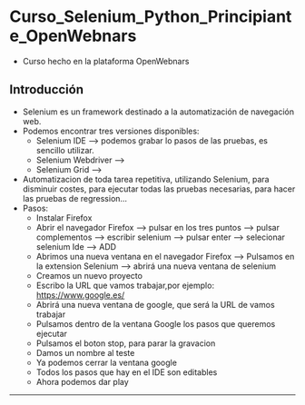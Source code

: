 # Curso_Selenium_Python_Principiante_OpenWebnars
* Curso hecho en la plataforma OpenWebnars
## Introducción
* Selenium es un framework destinado a la automatización de navegación web.
* Podemos encontrar tres versiones disponibles:
  * Selenium IDE --> podemos grabar lo pasos de las pruebas, es 
  sencillo utilizar.
  * Selenium Webdriver --> 
  * Selenium Grid --> 
* Automatizacion de toda tarea repetitiva, utilizando Selenium, para disminuir costes, para ejecutar todas las pruebas necesarias, para hacer las pruebas de regression...
* Pasos:
  * Instalar Firefox
  * Abrir el navegador Firefox --> pulsar en los tres puntos --> pulsar complementos --> escribir selenium --> pulsar enter --> selecionar selenium Ide --> ADD
  * Abrimos una nueva ventana en el navegador Firefox --> Pulsamos en la extension Selenium --> abrirá una nueva ventana de selenium
  * Creamos un nuevo proyecto
  * Escribo la URL que vamos trabajar,por ejemplo: https://www.google.es/
  * Abrirá una nueva ventana de google, que será la URL de vamos trabajar
  * Pulsamos dentro de la ventana Google los pasos que queremos ejecutar
  * Pulsamos el boton stop, para parar la gravacion
  * Damos un nombre al teste
  * Ya podemos cerrar la ventana google
  * Todos los pasos que hay en el IDE son editables
  * Ahora podemos dar play
**************************************************************************************************************************************

